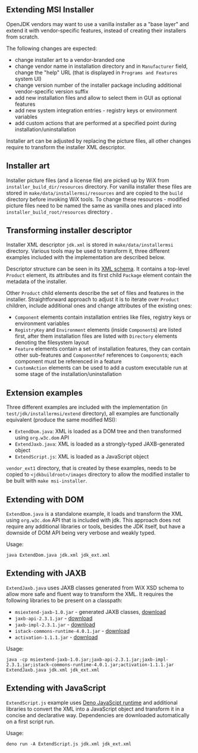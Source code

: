 Extending MSI Installer
-----------------------

OpenJDK vendors may want to use a vanilla installer as a "base layer" and extend it with vendor-specific features,
instead of creating their installers from scratch.

The following changes are expected:

 - change installer art to a vendor-branded one
 - change vendor name in installation directory and in `Manufacturer` field, change the "help" URL
 (that is displayed in `Programs and Features` system UI)
 - change version number of the installer package including additional vendor-specific version suffix
 - add new installation files and allow to select them in GUI as optional features
 - add new system integration entries - registry keys or environment variables
 - add custom actions that are performed at a specified point during installation/uninstallation 
 
Installer art can be adjusted by replacing the picture files, all other changes require to transform the 
installer XML descriptor. 
 
Installer art
-------------
 
Installer picture files (and a license file) are picked up by WiX from `installer_build_dir/resources` directory.
For vanilla installer these files are stored in `make/data/installermsi/resources` and are copied to the
`build` directory before invoking WiX tools. To change these resources - modified picture files need to be named
the same as vanilla ones and placed into `installer_build_root/resources` directory .
 
Transforming installer descriptor
---------------------------------
 
Installer XML descriptor `jdk.xml` is stored in `make/data/installermsi` directory.
Various tools may be used to transform it, three different examples included with the implementation are described below.

Descriptor structure can be seen in its [XML schema](https://github.com/wixtoolset/wix3/blob/develop/src/tools/wix/Xsd/wix.xsd).
It contains a top-level `Product` element, its attributes and its first child `Package` element
contain the metadata of the installer.

Other `Product` child elements describe the set of files and features in the installer. Straightforward approach to
adjust it is to iterate over `Product` children, include additional ones and change attributes of the existing ones:

 - `Component` elements contain installation entries like files, registry keys or environment variables
 - `RegistryKey` and `Environment` elements (inside `Component`s) are listed first, after them installation
files are listed with `Directory` elements denoting the filesystem layout
 - `Feature` elements contain a set of installation features, they can contain other sub-features and
 `ComponentRef` references to `Component`s; each component must be referenced in a feature
 - `CustomAction` elements can be used to add a custom executable run at some stage of the installation/uninstallation

Extension examples
------------------

Three different examples are included with the implementation (in `test/jdk/installermsi/extend` directory),
all examples are functionally equivalent (produce the same modified MSI):

 - `ExtendDom.java`: XML is loaded as a DOM tree and then transformed using `org.w3c.dom` API
 - `ExtendJaxb.java`: XML is loaded as a strongly-typed JAXB-generated object
 - `ExtendScript.js`: XML is loaded as a JavaScript object

`vendor_ext1` directory, that is created by these examples, needs to be copied to `<jdkbuildroot>/images`
directory to allow the modified installer to be built with `make msi-installer`.

Extending with DOM
------------------

`ExtendDom.java` is a standalone example, it loads and transform the XML using `org.w3c.dom` API 
that is included with jdk. This approach does not require any additional libraries or tools,
besides the JDK itself, but have a downside of DOM API being very verbose and weakly typed.

Usage:

```
java ExtendDom.java jdk.xml jdk_ext.xml
```

Extending with JAXB
-------------------

`ExtendJaxb.java` uses JAXB classes generated from WiX XSD schema to allow more safe and fluent way to transform the XML.
It requires the following libraries to be present on a classpath:

 - `msiextend-jaxb-1.0.jar` - generated JAXB classes, [download](https://github.com/akashche/msiextend-jaxb/releases/tag/1.0)
 - `jaxb-api-2.3.1.jar` - [download](https://repo1.maven.org/maven2/javax/xml/bind/jaxb-api/2.3.1/)
 - `jaxb-impl-2.3.1.jar` - [download](https://repo1.maven.org/maven2/com/sun/xml/bind/jaxb-impl/2.3.1/)
 - `istack-commons-runtime-4.0.1.jar` - [download](https://repo1.maven.org/maven2/com/sun/istack/istack-commons-runtime/4.0.1/)
 - `activation-1.1.1.jar` - [download](https://repo1.maven.org/maven2/javax/activation/activation/1.1.1/)
 
Usage:

```
java -cp msiextend-jaxb-1.0.jar;jaxb-api-2.3.1.jar;jaxb-impl-2.3.1.jar;istack-commons-runtime-4.0.1.jar;activation-1.1.1.jar ExtendJaxb.java jdk.xml jdk_ext.xml
```

Extending with JavaScript
-------------------------

`ExtendScript.js` example uses [Deno JavaScipt runtime](https://deno.land/) and additional libraries to convert the XML
into a JavaScript object and transform it in a concise and declarative way. Dependencies are downloaded automatically
on a first script run.

Usage:

```
deno run -A ExtendScript.js jdk.xml jdk_ext.xml
```
